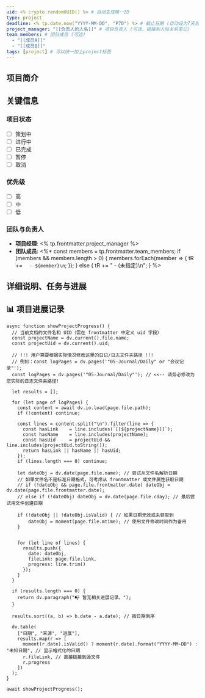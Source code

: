 ```yaml
---
uid: <% crypto.randomUUID() %> # 自动生成唯一ID
type: project
deadline: <% tp.date.now("YYYY-MM-DD", "P7D") %> # 截止日期 (自动设为7天后, 可手动修改或留空)
project_manager: "[[负责人的人名]]" # 项目负责人 (可选，链接到人际关系笔记)
team_members: # 团队成员 (可选)
  - "[[成员A]]"
  - "[[成员B]]"
tags: [project] # 可以统一加上project标签
---
```


## 项目简介




## 关键信息

### 项目状态
- [ ] 策划中
- [ ] 进行中
- [ ] 已完成
- [ ] 暂停
- [ ] 取消

### 优先级
- [ ] 高
- [ ] 中
- [ ] 低

### 团队与负责人
- **项目经理**: <% tp.frontmatter.project_manager %>
- **团队成员**:
<%*
  const members = tp.frontmatter.team_members;
  if (members && members.length > 0) {
    members.forEach(member => {
      tR += `  - ${member}\n`;
    });
  } else {
    tR += "  - (未指定)\n";
  }
%>



## 详细说明、任务与进展



## 📊 项目进展记录
```dataviewjs
async function showProjectProgress() {
  // 当前文档的文件名和 UID（需在 frontmatter 中定义 uid 字段）
  const projectName = dv.current().file.name;
  const projectUid = dv.current().uid;

  // !!! 用户需要根据实际情况修改这里的日记/日志文件夹路径 !!!
  // 例如：const logPages = dv.pages('"05-Journal/Daily" or "会议记录"');
  const logPages = dv.pages('"05-Journal/Daily"'); // <<-- 请务必修改为您实际的日志文件夹路径!

  let results = [];

  for (let page of logPages) {
    const content = await dv.io.load(page.file.path);
    if (!content) continue;

    const lines = content.split("\n").filter(line => {
      const hasLink    = line.includes(`[[${projectName}]]`);
      const hasName    = line.includes(projectName);
      const hasUid     = projectUid && line.includes(projectUid.toString());
      return hasLink || hasName || hasUid;
    });
    if (lines.length === 0) continue;

    let dateObj = dv.date(page.file.name); // 尝试从文件名解析日期
    // 如果文件名不是标准日期格式，可考虑从 frontmatter 或文件属性获取日期
    // if (!dateObj && page.file.frontmatter.date) dateObj = dv.date(page.file.frontmatter.date);
    // else if (!dateObj) dateObj = dv.date(page.file.cday); // 最后尝试用文件创建日期

    if (!dateObj || !dateObj.isValid) { // 如果日期无效或未获取到
        dateObj = moment(page.file.mtime); // 使用文件修改时间作为备用
    }


    for (let line of lines) {
      results.push({
        date: dateObj,
        fileLink: page.file.link,
        progress: line.trim()
      });
    }
  }

  if (results.length === 0) {
    return dv.paragraph("📭 暂无相关进展记录。");
  }

  results.sort((a, b) => b.date - a.date); // 按日期倒序

  dv.table(
    ["日期", "来源", "进展"],
    results.map(r => [
      moment(r.date).isValid() ? moment(r.date).format("YYYY-MM-DD") : "未知日期", // 显示格式化的日期
      r.fileLink, // 直接链接到源文件
      r.progress
    ])
  );
}

await showProjectProgress();